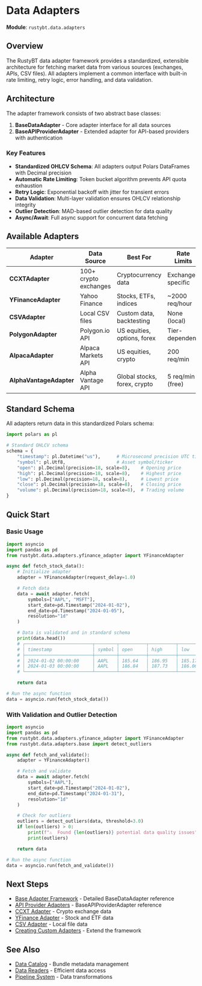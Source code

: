 # Data Adapters

**Module**: `rustybt.data.adapters`

## Overview

The RustyBT data adapter framework provides a standardized, extensible architecture for fetching market data from various sources (exchanges, APIs, CSV files). All adapters implement a common interface with built-in rate limiting, retry logic, error handling, and data validation.

## Architecture

The adapter framework consists of two abstract base classes:

1. **BaseDataAdapter** - Core adapter interface for all data sources
2. **BaseAPIProviderAdapter** - Extended adapter for API-based providers with authentication

### Key Features

- **Standardized OHLCV Schema**: All adapters output Polars DataFrames with Decimal precision
- **Automatic Rate Limiting**: Token bucket algorithm prevents API quota exhaustion
- **Retry Logic**: Exponential backoff with jitter for transient errors
- **Data Validation**: Multi-layer validation ensures OHLCV relationship integrity
- **Outlier Detection**: MAD-based outlier detection for data quality
- **Async/Await**: Full async support for concurrent data fetching

## Available Adapters

| Adapter | Data Source | Best For | Rate Limits |
|---------|-------------|----------|-------------|
| **CCXTAdapter** | 100+ crypto exchanges | Cryptocurrency data | Exchange-specific |
| **YFinanceAdapter** | Yahoo Finance | Stocks, ETFs, indices | ~2000 req/hour |
| **CSVAdapter** | Local CSV files | Custom data, backtesting | None (local) |
| **PolygonAdapter** | Polygon.io API | US equities, options, forex | Tier-dependent |
| **AlpacaAdapter** | Alpaca Markets API | US equities, crypto | 200 req/min |
| **AlphaVantageAdapter** | Alpha Vantage API | Global stocks, forex, crypto | 5 req/min (free) |

## Standard Schema

All adapters return data in this standardized Polars schema:

```python
import polars as pl

# Standard OHLCV schema
schema = {
    "timestamp": pl.Datetime("us"),      # Microsecond precision UTC timestamps
    "symbol": pl.Utf8,                   # Asset symbol/ticker
    "open": pl.Decimal(precision=18, scale=8),    # Opening price
    "high": pl.Decimal(precision=18, scale=8),    # Highest price
    "low": pl.Decimal(precision=18, scale=8),     # Lowest price
    "close": pl.Decimal(precision=18, scale=8),   # Closing price
    "volume": pl.Decimal(precision=18, scale=8),  # Trading volume
}
```

## Quick Start

### Basic Usage

```python
import asyncio
import pandas as pd
from rustybt.data.adapters.yfinance_adapter import YFinanceAdapter

async def fetch_stock_data():
    # Initialize adapter
    adapter = YFinanceAdapter(request_delay=1.0)

    # Fetch data
    data = await adapter.fetch(
        symbols=["AAPL", "MSFT"],
        start_date=pd.Timestamp("2024-01-02"),
        end_date=pd.Timestamp("2024-01-05"),
        resolution="1d"
    )

    # Data is validated and in standard schema
    print(data.head())
    # ┌─────────────────────────┬────────┬──────────┬──────────┬──────────┬──────────┬────────────┐
    # │ timestamp               │ symbol │ open     │ high     │ low      │ close    │ volume     │
    # ├─────────────────────────┼────────┼──────────┼──────────┼──────────┼──────────┼────────────┤
    # │ 2024-01-02 00:00:00     │ AAPL   │ 185.64   │ 186.95   │ 185.17   │ 186.89   │ 45274200   │
    # │ 2024-01-03 00:00:00     │ AAPL   │ 186.84   │ 187.73   │ 186.06   │ 186.33   │ 37628400   │
    # └─────────────────────────┴────────┴──────────┴──────────┴──────────┴──────────┴────────────┘

    return data

# Run the async function
data = asyncio.run(fetch_stock_data())
```

### With Validation and Outlier Detection

```python
import asyncio
import pandas as pd
from rustybt.data.adapters.yfinance_adapter import YFinanceAdapter
from rustybt.data.adapters.base import detect_outliers

async def fetch_and_validate():
    adapter = YFinanceAdapter()

    # Fetch and validate
    data = await adapter.fetch(
        symbols=["AAPL"],
        start_date=pd.Timestamp("2024-01-02"),
        end_date=pd.Timestamp("2024-01-31"),
        resolution="1d"
    )

    # Check for outliers
    outliers = detect_outliers(data, threshold=3.0)
    if len(outliers) > 0:
        print(f"⚠️  Found {len(outliers)} potential data quality issues")
        print(outliers)

    return data

# Run the async function
data = asyncio.run(fetch_and_validate())
```

## Next Steps

- [Base Adapter Framework](./base-adapter.md) - Detailed BaseDataAdapter reference
- [API Provider Adapters](./api-provider-base.md) - BaseAPIProviderAdapter reference
- [CCXT Adapter](./ccxt-adapter.md) - Crypto exchange data
- [YFinance Adapter](./yfinance-adapter.md) - Stock and ETF data
- [CSV Adapter](./csv-adapter.md) - Local file data
- [Creating Custom Adapters](./custom-adapters.md) - Extend the framework

## See Also

- [Data Catalog](../catalog/README.md) - Bundle metadata management
- [Data Readers](../readers/README.md) - Efficient data access
- [Pipeline System](../pipeline/README.md) - Data transformations
